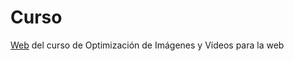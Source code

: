# Curso
[Web](https://optimizacion-imagenes.github.io/Curso/) del curso de Optimización de Imágenes y Vídeos para la web
